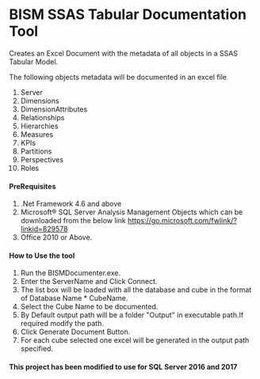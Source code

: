 # BISM SSAS Tabular Documentation Tool
 Creates an Excel Document with the metadata of all objects in a SSAS Tabular Model.

 The following objects metadata will be documented in an excel file

 1) Server
 2) Dimensions
 3) DimensionAttributes
 4) Relationships
 5) Hierarchies
 6) Measures
 7) KPIs
 8) Partitions
 9) Perspectives
 10) Roles

#### PreRequisites

1. .Net Framework 4.6 and above
 2. Microsoft® SQL Server Analysis Management Objects which can be downloaded from the below link https://go.microsoft.com/fwlink/?linkid=829578
 3. Office 2010 or Above.

 #### How to Use the tool

1. Run the BISMDocumenter.exe.
2. Enter the ServerName and Click Connect.
3. The list box will be loaded with all the database and cube in the format of Database Name * CubeName.
4. Select the Cube Name to be documented.
5. By Default output path will be a folder "Output" in executable path.If required modify the path.
6. Click Generate Document Button.
7. For each cube selected one excel will be generated in the output path specified.

  
 #### This project has been modified to use for SQL Server 2016 and 2017
